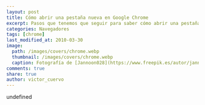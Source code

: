 ```yaml
---
layout: post
title: Cómo abrir una pestaña nueva en Google Chrome
excerpt: Pasos que tenemos que seguir para saber cómo abrir una pestaña nueva en Google Chrome.
categories: Navegadores
tags: [chrome]
last_modified_at: 2010-03-30
image:
  path: /images/covers/chrome.webp
  thumbnail: /images/covers/chrome.webp
  caption: Fotografía de [Jannoon028](https://www.freepik.es/autor/jannoon028)
comments: true
share: true
author: victor_cuervo
---
```

undefined